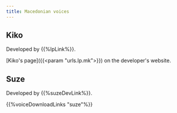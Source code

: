 ```yaml
---
title: Macedonian voices
---
```


## Kiko

Developed by {{%lpLink%}}.

[Kiko's page]({{<param "urls.lp.mk">}}) on the developer's website.

## Suze

Developed by {{%suzeDevLink%}}.

{{%voiceDownloadLinks "suze"%}}
